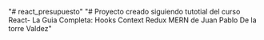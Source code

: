 "# react_presupuesto" 
"# Proyecto creado siguiendo tutotial del curso React- La Guia Completa: Hooks Context Redux MERN de Juan Pablo De la torre Valdez"

